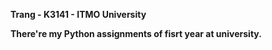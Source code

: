 **Trang - K3141 - ITMO University**

**There're my Python assignments of fisrt year at university.**
